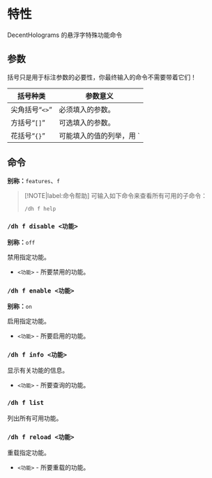 # 特性
DecentHolograms 的悬浮字特殊功能命令

## 参数
括号只是用于标注参数的必要性，你最终输入的命令不需要带着它们！

|括号种类|参数意义|
|---|---|
|尖角括号“`<>`”|必须填入的参数。|
|方括号“`[]`”|可选填入的参数。|
|花括号“`{}`”|可能填入的值的列举，用 `|` 分隔。|

## 命令

**别称：**`features`、`f`
> [!NOTE|label:命令帮助]
> 可输入如下命令来查看所有可用的子命令：
> ```
> /dh f help
> ```

### `/dh f disable <功能>`

**别称：**`off`

禁用指定功能。

* `<功能>` - 所要禁用的功能。

### `/dh f enable <功能>`

**别称：**`on`

启用指定功能。

* `<功能>` - 所要启用的功能。

### `/dh f info <功能>`

显示有关功能的信息。

* `<功能>` - 所要查询的功能。

### `/dh f list`

列出所有可用功能。

### `/dh f reload <功能>`

重载指定功能。

* `<功能>` - 所要重载的功能。

